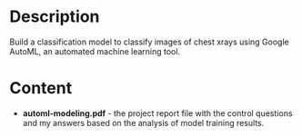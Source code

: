 # Description
Build a classification model to classify images of chest xrays using Google AutoML, an automated machine learning tool.
# Content
- **automl-modeling.pdf** - the project report file with the control questions and my answers based on the analysis of model training results.
